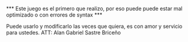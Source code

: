 *** Este juego es el primero que realizo, por eso puede puede estar mal optimizado o con errores de syntax ***

Puede usarlo y modificarlo las veces que quiera, es con amor y servicio para ustedes. 
ATT: Alan Gabriel Sastre Briceño
